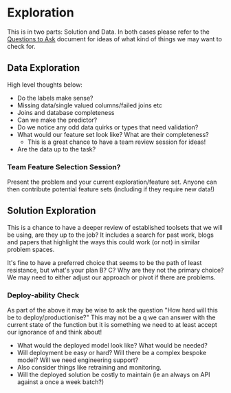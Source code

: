# Exploration
This is in two parts: Solution and Data. In both cases please refer to the
[Questions to Ask](questions_to_ask_exploration.md) document for ideas of what kind of 
things we may want to check for.

## Data Exploration
High level thoughts below:
* Do the labels make sense?   
* Missing data/single valued columns/failed joins etc  
* Joins and database completeness  
* Can we make the predictor? 
* Do we notice any odd data quirks or types that need validation? 
* What would our feature set look like? What are their completeness?
    * This is a great chance to have a team review session for ideas!
* Are the data up to the task?  

### Team Feature Selection Session? 
Present the problem and your current exploration/feature set. Anyone can 
then contribute potential feature sets (including if they require new data!)

## Solution Exploration
This is a chance to have a deeper review of established toolsets that we will 
be using, are they up to the job? It includes a search for past work, blogs and 
papers that highlight the ways this could work (or not) in similar problem spaces. 

It's fine to have a preferred choice that seems to be the path of least resistance, but what's your plan B? C?
Why are they not the primary choice? We may need to either adjust our approach or 
pivot if there are problems. 

### Deploy-ability Check
As part of the above it may be wise to ask the question "How hard will this be to
deploy/productionise?" This may not be a q we can answer with the current state of
the function but it is something we need to at least accept our ignorance of and think
about!

* What  would the deployed model look like? What would be needed? 
* Will deployment be easy or hard? Will there be a complex bespoke model? Will we need engineering support? 
* Also consider things like retraining and monitoring.
* Will the deployed solution be costly to maintain (ie an always on API against a once a week batch?)
